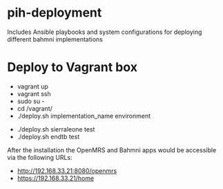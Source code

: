 # pih-deployment
Includes Ansible playbooks and system configurations for deploying different bahmni implementations

# Deploy to Vagrant box
* vagrant up
* vagrant ssh
* sudo su -
* cd /vagrant/
* ./deploy.sh implementation_name environment
- ./deploy.sh sierraleone test
- ./deploy.sh endtb test

After the installation the OpenMRS and Bahmni apps would be accessible via the following URLs:
* http://192.168.33.21:8080/openmrs
* https://192.168.33.21/home
